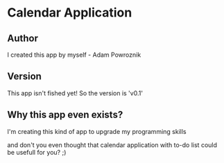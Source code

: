 Calendar Application
==========

Author
----------
I created this app by myself - Adam Powroznik

Version
---------
This app isn't fished yet! So the version is 
'v0.1'

Why this app even exists?
---------------
I'm creating this kind of app to upgrade my programming skills

and don't you even thought that calendar application with to-do list could be usefull for you? ;)
